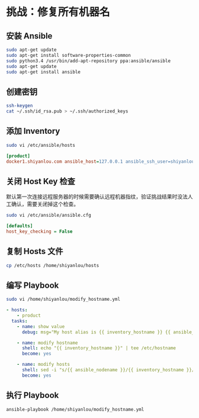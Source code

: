 # 挑战：修复所有机器名

## 安装 Ansible

```bash
sudo apt-get update
sudo apt-get install software-properties-common
sudo python3.4 /usr/bin/add-apt-repository ppa:ansible/ansible
sudo apt-get update
sudo apt-get install ansible
```

## 创建密钥

```bash
ssh-keygen
cat ~/.ssh/id_rsa.pub > ~/.ssh/authorized_keys
```

## 添加 Inventory

```bash
sudo vi /etc/ansible/hosts
```

```ini
[product]
docker1.shiyanlou.com ansible_host=127.0.0.1 ansible_ssh_user=shiyanlou ansible_ssh_private_key_file=/home/shiyanlou/.ssh/id_rsa
```

## 关闭 Host Key 检查

默认第一次连接远程服务器的时候需要确认远程机器指纹，验证挑战结果时没法人工确认，需要关闭掉这个检查。

```bash
sudo vi /etc/ansible/ansible.cfg
```

```ini
[defaults]
host_key_checking = False
```

## 复制 Hosts 文件

```bash
cp /etc/hosts /home/shiyanlou/hosts
```

## 编写 Playbook

```bash
sudo vi /home/shiyanlou/modify_hostname.yml
```

```yaml
- hosts:
    - product
  tasks:
    - name: show value
      debug: msg="My host alias is {{ inventory_hostname }} {{ ansible_ssh_host }} {{ ansible_nodename }}"

    - name: modify hostname
      shell: echo "{{ inventory_hostname }}" | tee /etc/hostname
      become: yes

    - name: modify hosts
      shell: sed -i "s/{{ ansible_nodename }}/{{ inventory_hostname }}/g" /home/shiyanlou/hosts
      become: yes
```

## 执行 Playbook

```bash
ansible-playbook /home/shiyanlou/modify_hostname.yml
```
